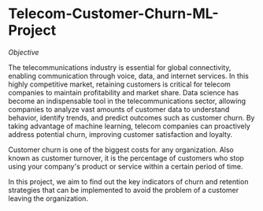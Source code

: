 # Telecom-Customer-Churn-ML-Project


*Objective*

The telecommunications industry is essential for global connectivity, enabling communication through voice, data, and internet services. In this highly competitive market, retaining customers is critical for telecom companies to maintain profitability and market share. Data science has become an indispensable tool in the telecommunications sector, allowing companies to analyze vast amounts of customer data to understand behavior, identify trends, and predict outcomes such as customer churn. By taking advantage of machine learning, telecom companies can proactively address potential churn, improving customer satisfaction and loyalty.

Customer churn is one of the biggest costs for any organization. Also known as customer turnover, it is the percentage of customers who stop using your company's product or service within a certain period of time.

In this project, we aim to find out the key indicators of churn and retention strategies that can be implemented to avoid the problem of a customer leaving the organization.
